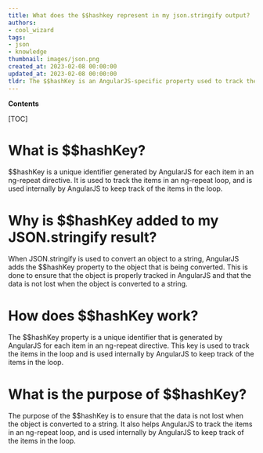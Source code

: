 ```yaml
---
title: What does the $$hashkey represent in my json.stringify output?
authors:
- cool_wizard
tags:
- json
- knowledge
thumbnail: images/json.png
created_at: 2023-02-08 00:00:00
updated_at: 2023-02-08 00:00:00
tldr: The $$hashKey is an AngularJS-specific property used to track the order of objects within an array.
---
```


**Contents**

[TOC]

# What is $$hashKey?
$$hashKey is a unique identifier generated by AngularJS for each item in an ng-repeat directive. It is used to track the items in an ng-repeat loop, and is used internally by AngularJS to keep track of the items in the loop.

# Why is $$hashKey added to my JSON.stringify result?
When JSON.stringify is used to convert an object to a string, AngularJS adds the $$hashKey property to the object that is being converted. This is done to ensure that the object is properly tracked in AngularJS and that the data is not lost when the object is converted to a string.

# How does $$hashKey work?
The $$hashKey property is a unique identifier that is generated by AngularJS for each item in an ng-repeat directive. This key is used to track the items in the loop and is used internally by AngularJS to keep track of the items in the loop.

# What is the purpose of $$hashKey?
The purpose of the $$hashKey is to ensure that the data is not lost when the object is converted to a string. It also helps AngularJS to track the items in an ng-repeat loop, and is used internally by AngularJS to keep track of the items in the loop.
